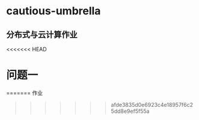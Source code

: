 # cautious-umbrella
## 分布式与云计算作业
<<<<<<< HEAD
# 问题一
=======
作业
>>>>>>> afde3835d0e6923c4e18957f6c25dd8e9ef5f55a
